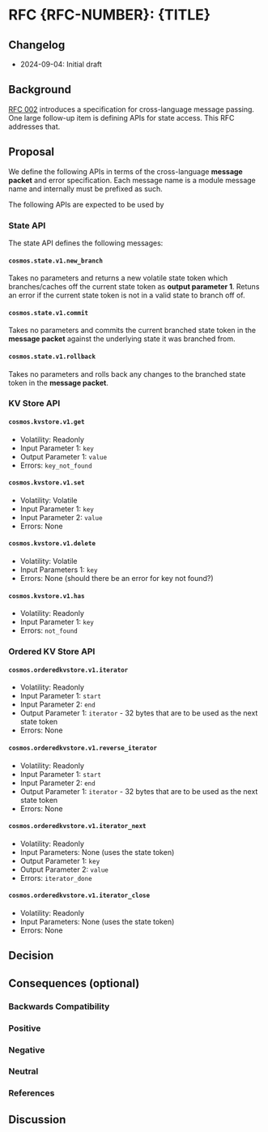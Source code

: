 # RFC {RFC-NUMBER}: {TITLE}

## Changelog

* 2024-09-04: Initial draft

## Background

[RFC 002](./rfc-003-crosslang.md) introduces a specification for cross-language
message passing. One large follow-up item is defining APIs for state access.
This RFC addresses that.

## Proposal

We define the following APIs in terms of the cross-language **message packet** and error specification. Each message name is a module message name and internally must be prefixed as such.

The following APIs are expected to be used by 

### State API

The state API defines the following messages:

#### `cosmos.state.v1.new_branch`

Takes no parameters and returns a new volatile state token which branches/caches off the current state token as **output parameter 1**. Retuns an error if the current state token is not in a valid state to branch off of.

#### `cosmos.state.v1.commit`

Takes no parameters and commits the current branched state token in the **message packet** against the underlying state it was branched from.

#### `cosmos.state.v1.rollback`

Takes no parameters and rolls back any changes to the branched state token in the **message packet**.

### KV Store API

#### `cosmos.kvstore.v1.get`

* Volatility: Readonly
* Input Parameter 1: `key`
* Output Parameter 1: `value`
* Errors: `key_not_found`

#### `cosmos.kvstore.v1.set`

* Volatility: Volatile
* Input Parameter 1: `key`
* Input Parameter 2: `value`
* Errors: None

#### `cosmos.kvstore.v1.delete`

* Volatility: Volatile
* Input Parameters 1: `key`
* Errors: None (should there be an error for key not found?)

#### `cosmos.kvstore.v1.has`

* Volatility: Readonly
* Input Parameter 1: `key`
* Errors: `not_found`

### Ordered KV Store API

#### `cosmos.orderedkvstore.v1.iterator`

* Volatility: Readonly
* Input Parameter 1: `start`
* Input Parameter 2: `end`
* Output Parameter 1: `iterator` - 32 bytes that are to be used as the next state token
* Errors: None

#### `cosmos.orderedkvstore.v1.reverse_iterator`

* Volatility: Readonly
* Input Parameter 1: `start`
* Input Parameter 2: `end`
* Output Parameter 1: `iterator` - 32 bytes that are to be used as the next state token
* Errors: None

#### `cosmos.orderedkvstore.v1.iterator_next`

* Volatility: Readonly
* Input Parameters: None (uses the state token)
* Output Parameter 1: `key`
* Output Parameter 2: `value`
* Errors: `iterator_done`

#### `cosmos.orderedkvstore.v1.iterator_close`

* Volatility: Readonly
* Input Parameters: None (uses the state token)
* Errors: None

## Decision

## Consequences (optional)

### Backwards Compatibility

### Positive

### Negative

### Neutral

### References

## Discussion
